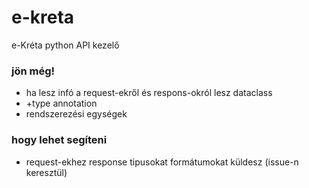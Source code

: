 # e-kreta
e-Kréta python API kezelő

### jön még!
 - ha lesz infó a request-ekről és respons-okról lesz dataclass
 - +type annotation
 - rendszerezési egységek
### hogy lehet segíteni
 - request-ekhez response tipusokat formátumokat küldesz (issue-n keresztül)
